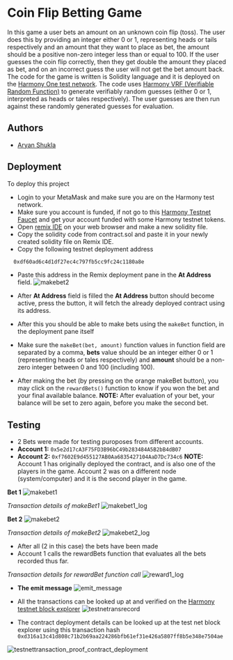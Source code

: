 
# Coin Flip Betting Game

In this game a user bets an amount on an unknown coin flip (toss).
The user does this by providing an integer either 0 or 1, 
representing heads or tails respectively and an amount that they want to place as bet, the amount should be a positive non-zero integer less than or equal to 100.
If the user guesses the coin flip correctly, then they get double the amount they placed as bet, and on an incorrect guess the user will not get the bet amount back.
The code for the game is written is Solidity language and it is deployed on the [Harmony One test network](https://explorer.pops.one/). The code uses [Harmony VRF (Verifiable Random Function)](https://docs.harmony.one/home/developers/tools/harmony-vrf) to generate verifiably random guesses (either 0 or 1, interpreted as heads or tales respectively). The user guesses are then run against these randomly generated guesses for evaluation.


## Authors

- [Aryan Shukla](https://www.github.com/aryannewyork)


## Deployment

To deploy this project
- Login to your MetaMask and make sure you are on the Harmony test network.
- Make sure you account is funded, if not go to this [Harmony Testnet Faucet](https://faucet.pops.one/) and get your account funded with some Harmony testnet tokens.
- Open [remix IDE](https://remix.ethereum.org) on your web browser and make a new solidity file.
- Copy the solidity code from contract.sol and paste it in your newly created solidity file on Remix IDE.
- Copy the following testnet deployment address

```bash
  0xdf60ad6c4d1df27ec4c797fb5cc9fc24c1180a8e
```
- Paste this address in the Remix deployment pane in the __At Address__ field.
![makebet2](https://user-images.githubusercontent.com/79625246/165965419-b563c95c-a317-4d47-9fd5-f48edc75f314.jpeg)


- After __At Address__ field is filled the __At Address__ button should become active, press the button, it will fetch the already deployed contract using its address.
- After this you should be able to make bets using the ```makeBet``` function, in the deployment pane itself

- Make sure the ```makeBet(bet, amount)``` function values in function field are separated by a comma, __bets__ value should be an integer either 0 or 1 (representing heads or tales respectively) and __amount__ should be a non-zero integer between 0 and 100 (including 100).
- After making the bet (by pressing on the orange makeBet button), you may click on the ```rewardBets()``` function to know if you won the bet and your final available balance.
__NOTE:__ After evaluation of your bet, your balance will be set to zero again, before you make the second bet.



## Testing

- 2 Bets were made for testing puroposes from different accounts.
- __Account 1:__ ```0x5e2d17cA3F75FD3B96bC49b283484A5B2bB4dB07```
- __Account 2:__ ```0xf7602E9d455127AB0Aa6835427104AaD7Dc734c6```
__NOTE:__ Account 1 has originally deployed the contract, and is also one of the players in the game. Account 2 was on a different node (system/computer) and it is the second player in the game.

__Bet 1__ 
![makebet1](https://user-images.githubusercontent.com/79625246/165966468-fc15838c-def0-4ce6-b852-34ffc8a6b95b.jpg)

_Transaction details of makeBet1_
![makebet1_log](https://user-images.githubusercontent.com/79625246/165966743-b4a5d5ac-1be3-48e0-9c55-237186a76987.jpg)


__Bet 2__ 
![makebet2](https://user-images.githubusercontent.com/79625246/165966875-685fc7f5-96b8-4a8d-bff1-c9af9d2e6749.jpeg)

_Transaction details of makeBet2_
![makebet2_log](https://user-images.githubusercontent.com/79625246/165967034-9542c92b-aecf-4e96-b7b7-437e034e1752.jpeg)

- After all (2 in this case) the bets have been made
- Account 1 calls the rewardBets function that evaluates all the bets recorded thus far.

_Transaction details for rewardBet function call_
![reward1_log](https://user-images.githubusercontent.com/79625246/165967802-b1fbdd8c-abfd-4502-b4dd-70beb7a734c6.jpg)

- __The emit message__
![emit_message](https://user-images.githubusercontent.com/79625246/165969209-3fd6c778-df7b-4e08-9139-a9e9911425ad.jpg)

- All the transactions can be looked up at and verified on the [Harmony testnet block explorer](https://explorer.pops.one/)
![testnetransrecord](https://user-images.githubusercontent.com/79625246/165968368-f870dc49-4be5-4e0a-934c-c97e6eebe3cd.jpg)

- The contract deployment details can be looked up at the test net block explorer using this transaction hash
```0xd316a13c41d808c71b2b69aa224286bfb61ef31e426a5807ff8b5e348e7504ae```

![testnettransaction_proof_contract_deployment](https://user-images.githubusercontent.com/79625246/165968797-7d87e6e0-778a-4e95-86dd-124355cb3199.jpg)

